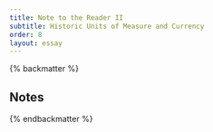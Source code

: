 ```yaml
---
title: Note to the Reader II
subtitle: Historic Units of Measure and Currency
order: 8
layout: essay
---
```


{% backmatter %}

## Notes

{% endbackmatter %}

[^1]: Silver bullion weight, when measured in grams, is typically factored to the third decimal point and rounded up or down. Michèle Bimbenet-Privat, Conservateur général au département des Objets d’art, Musée du Louvre, observed that, generally, French *ancien régime* weight measurements for silver plate did not achieve the same degree of precision as the modern era. Communication from Michèle Bimbenet-Privat of March 6, 2021. On the relevance of scratch weights, or historic weights scratched into antique silver plate, see {% cite 'Burstyn 2005' %}.

[^2]: {% cite 'Perrin 1993' %}, 23; {% cite 'Bimbenet-Privat and Fontaines 1995' %}, front matter, unpaginated.

[^3]: Weight units for silver varied regionally and temporally across the Holy Roman Empire. The Cologne Mark is given here for its relevancy to [**cat. nos. 8**](#_top) and [**10**](#_top). Equivalent to approximately 234 grams, the Mark in the northern duchy of Mecklenburg-Schwerin aligned with that of Cologne (see [**cat. no. 8**](#_top)). Information courtesy of Torsten Fried, Leiter de Münzkabinett, Staatliche Schlösser, Gärten und Kunstsammlungen Mecklenburg-Vorpommern. While the two girandoles, the subject of [**cat. no. 10**](#_top), were made by the Parisian goldsmith Robert Joseph Auguste for the Hanoverian court, silver weight in the correspondence from the London-based patron was given in Cologne Marks. In Hanover, however, the historical unit of one Mark varied from 230.032 to 231.287 grams. Regionally, the silver content in the alloy was lower in Hanover and in the north of the empire (at 12 Lot with a purity of 750 parts per thousand, or 75 percent) than in Cologne and in the south (at 13 Lot with a purity of 812.5 parts per thousand, or 82.25 percent). See {% cite 'Witthöft 1979' %}, 73; {% cite 'Stein 1997' %}, 576–77; {% cite 'Seelig 2002' %}, 106; and {% cite 'Seelig 2012' %}, 76n3, 77. Ulrike Weinhold, Curator, Grünes Gewölbe, Staatliche Kunstsammlungen Dresden, and independent art historian Ines Elsner, Berlin, kindly clarified regional variations of bullion weight measures within the Holy Roman Empire; Ulrike Weinhold and Ines Elsner, email message to author, April 8, 2021.

[^4]: One troy pound consists of twelve troy ounces (ozt.). James Rothwell, Decorative Arts Curator, National Trust of England, Wales, and Northern Ireland, noted that, in historic lists of English/British silver plate, silver bullion weights were rarely recorded down to the grain level. Typically, the pennyweight (dwt.) was rounded up or down accordingly. James Rothwell, email message to author, January 4, 2021.

[^5]:

[^6]: {% cite 'Sgard 1982' %}, 425–26.

[^7]: {% cite 'Dennis 1960' %}, vol. 2, 10.

[^8]: The price of one marc of silver bullion increased from 52 livres in December 1751 to 52 livres, 10 sous by May 1765. Paris, Archives nationales de France, Minutier central, LXXXIII, 511, May 22, 1765, “Délivrance de mobilier par François Thomas Germain, sculpteur orfèvre du roi,” under the subsection titled “Prem.er avril 1765. No.7. Bordereau et résultat des matières d’orphèvreries remises par Mr. Germain le [p.er](http://p.er/) avril 1765 à la commandite avec le prix des matières et l’apréciation des façons à payer aud.t Sr. Germain.” Images of the document were kindly shared by Peter Fuhring. See {% cite 'Solodkoff 2000' %}, 131–32 (citing a document dated December 15, 1751), and {% cite 'Seelig 2012' %}, 92.

[^9]: The important two-part 1748 publication of *Éléments d’orfèvrerie divisés en deux parties de cinquante feuilles chacune compose par Pierre Germain, marchand orfevre joaillier* by Pierre Germain cost 12 livres per division, each with fifty sheets of designs. See {% cite 'Germain 1748' %} and {% cite 'Bapst 1887' %}, 183n4.

[^10]: Currencies varied regionally and temporally across the Holy Roman Empire. The Convention of Vienna in September 1753, however, set a standard that was widely adopted, though not in Mecklenburg-Schwerin nor in Hanover (see [**notes 11**](#_top) and [**12**](#_top) below). See {% cite 'Shaw 1896' %}, 374–75, and {% cite 'Koeppe 2010' %}, 90.

[^11]: From 1752 to 1756, the coinage of Mecklenburg-Schwerin and its sister duchy of Mecklenburg-Strelitz aligned with the system prevailing in the neighboring duchy of Brandenburg and in the kingdom of Prussia. These years coincided with the commission of a silver centerpiece, known as *la machine d’argent*, by Christian Ludwig II, duke of Mecklenburg-Schwerin ([**cat. nos. 8**](#_top)). See {% cite 'Kunzel 1994' %}, 158–59; Robert Selig, “Eighteenth-Century Currencies,” *The Brigade Dispatch: Journal of the Brigade of the American Revolution* XLIII, no. 3 (Autumn 2013): 16–32, especially 29n12; and {% cite 'Shaw 1896' %}, 379. As a point of reference, the medalist Johann Peter Nonheim, who worked for Christian Ludwig II from 1753 to 1755, earned an annual salary of 300 Thalers. See {% cite 'Fried 2019' %}, especially107n77.

[^12]: The electorate-principality of Hanover aligned with the system used in the duchy of Brunswick-Lüneburg. See {% cite 'Shaw 1896' %}, 373, and {% cite 'Michael 2016' %}. The two girandoles ([**cat. no. 10**](#_top)), were made by the Parisian goldsmith Robert Joseph Auguste for the Hanoverian court.

[^13]: The gold sovereign coin minted from the Tudors to James I was equal in value to 20 shillings or one pound sterling silver. Its descendent, the so-called guinea gold coin, was valued in 1717 at 21 shillings, though this rate fluctuated higher. In 1817 a new sovereign coin was introduced equal to 20 shillings or one pound. See “The History of the Gold Sovereign,” The Royal Mint: The Original Maker, accessed July 8, 2020, <https://www.royalmint.com/discover/sovereigns/history-of-the-gold-sovereign/>.

[^14]: The Bank of England began printing pound notes in the late 1600s, with values derived from the Latin terms of *libra*, *solidus*, *denarius* (for pound, shilling, penny/pence). See “Early Bank Notes,” Bank of England Museum, updated March 4, 2022, https://www.bankofengland.co.uk/museum/online-collections/banknotes/early-banknotes.
